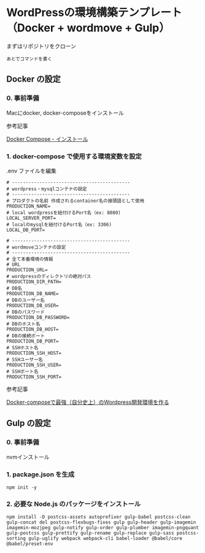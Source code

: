 # WordPressの環境構築テンプレート（Docker + wordmove + Gulp）

まずはリポジトリをクローン

```
あとでコマンドを書く
```

## Docker の設定

### 0. 事前準備

Macにdocker, docker-composeをインストール

参考記事

[Docker Compose - インストール](https://qiita.com/zembutsu/items/dd2209a663cae37dfa81)

### 1. docker-compose で使用する環境変数を設定

.env ファイルを編集

```
# -------------------------------------------
# wordpress・mysqlコンテナの設定
# -------------------------------------------
# プロダクトの名前 作成されるcontainer名の接頭語として使用
PRODUCTION_NAME= 
# local wordpressを紐付けるPort名（ex: 8080)
LOCAL_SERVER_PORT=
# localのmysqlを紐付けるPort名（ex: 3306)
LOCAL_DB_PORT=

# -------------------------------------------
# wordmoveコンテナの設定
# -------------------------------------------
# 全て本番環境の情報
# URL
PRODUCTION_URL=
# wordpressのディレクトリの絶対パス
PRODUCTION_DIR_PATH=
# DB名
PRODUCTION_DB_NAME=
# DBのユーザー名
PRODUCTION_DB_USER=
# DBのパスワード
PRODUCTION_DB_PASSWORD=
# DBのホスト名
PRODUCTION_DB_HOST=
# DBの接続ポート
PRODUCTION_DB_PORT=
# SSHホスト名
PRODUCTION_SSH_HOST=
# SSHユーザー名
PRODUCTION_SSH_USER=
# SSHポート名
PRODUCTION_SSH_PORT=
```

参考記事

[Docker-composeで最強（自分史上）のWordpress開発環境を作る](https://qiita.com/ryo2132/items/d75e1846aa181676406e)

## Gulp の設定

### 0. 事前準備

nvmインストール


### 1. package.json を生成

```
npm init -y
```

### 2. 必要な Node.js のパッケージをインストール

```
npm install -D postcss-assets autoprefixer gulp-babel postcss-clean gulp-concat del postcss-flexbugs-fixes gulp gulp-header gulp-imagemin imagemin-mozjpeg gulp-notify gulp-order gulp-plumber imagemin-pngquant gulp-postcss gulp-prettify gulp-rename gulp-replace gulp-sass postcss-sorting gulp-uglify webpack webpack-cli babel-loader @babel/core @babel/preset-env
```

